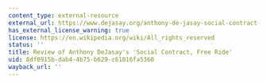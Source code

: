 ```yaml
---
content_type: external-resource
external_url: https://www.dejasay.org/anthony-de-jasay-social-contract-free-ride-reviewed-by-robert-sugden-in-humane-studies-review-volume-7-number-1-winter-1991-92/
has_external_license_warning: true
license: https://en.wikipedia.org/wiki/All_rights_reserved
status: ''
title: Review of Anthony DeJasay's 'Social Contract, Free Ride'
uid: 8df0915b-dab4-4b75-b629-c61016fa5360
wayback_url: ''
---
```

